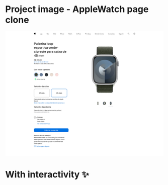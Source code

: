# Project image - AppleWatch page clone

![Design preview](./imagens/apple-watch-page.png)

# With interactivity ✨
